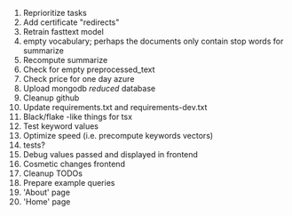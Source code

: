 1. Reprioritize tasks
2. Add certificate "redirects"
3. Retrain fasttext model
4. empty vocabulary; perhaps the documents only contain stop words for summarize
5. Recompute summarize
6. Check for empty preprocessed_text
7. Check price for one day azure
8. Upload mongodb *reduced* database
9. Cleanup github
10. Update requirements.txt and requirements-dev.txt
11. Black/flake -like things for tsx
12. Test keyword values
13. Optimize speed (i.e. precompute keywords vectors)
14. tests?
15. Debug values passed and displayed in frontend
16. Cosmetic changes frontend
17. Cleanup TODOs
18. Prepare example queries
19. 'About' page
20. 'Home' page